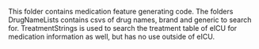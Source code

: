 This folder contains medication feature generating code. The folders DrugNameLists contains csvs of drug names, brand and generic to search for. TreatmentStrings is used to search the treatment table of eICU for medication information as well, but has no use outside of eICU. 
